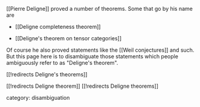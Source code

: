

[[Pierre Deligne]] proved a number of theorems. Some that go by his name are

* [[Deligne completeness theorem]]

* [[Deligne's theorem on tensor categories]]

Of course he also proved statements like the [[Weil conjectures]] and such. But this page here is to  disambiguate those statements which people ambiguously refer to as "Deligne's theorem".

[[!redirects Deligne's theorems]]

[[!redirects Deligne theorem]]
[[!redirects Deligne theorems]]


category: disambiguation